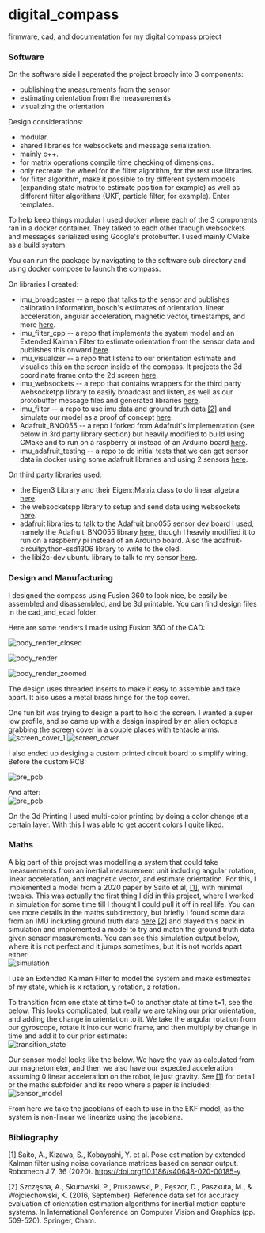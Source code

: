 # digital_compass
firmware, cad, and documentation for my digital compass project


### Software  
On the software side I seperated the project broadly into 3 components:  
* publishing the measurements from the sensor
* estimating orientation from the measurements
* visualizing the orientation

Design considerations:
* modular.
* shared libraries for websockets and message serialization.
* mainly c++.
* for matrix operations compile time checking of dimensions.
* only recreate the wheel for the filter algorithm, for the rest use libraries.
* for filter algorithm, make it possible to try different system models (expanding state matrix to estimate position for example) as well as different filter algorithms (UKF, particle filter, for example). Enter templates.  

To help keep things modular I used docker where each of the 3 components ran in a docker container. They talked to each other through websockets and messages serialized using Google's protobuffer. I used mainly CMake as a build system.  

You can run the package by navigating to the software sub directory and using docker compose to launch the compass.  

On libraries I created:  
* imu_broadcaster -- a repo that talks to the sensor and publishes calibration information, bosch's estimates of orientation, linear acceleration, angular acceleration, magnetic vector, timestamps, and more [here](https://github.com/MZandtheRaspberryPi?tab=repositories).
* imu_filter_cpp -- a repo that implements the system model and an Extended Kalman Filter to estimate orientation from the sensor data and publishes this onward [here](https://github.com/MZandtheRaspberryPi/imu_filter_cpp).
* imu_visualizer -- a repo that listens to our orientation estimate and visualies this on the screen inside of the compass. It projects the 3d coordinate frame onto the 2d screen [here](https://github.com/MZandtheRaspberryPi/imu_visualizer).
* imu_websockets -- a repo that contains wrappers for the third party websocketpp library to easily broadcast and listen, as well as our protobuffer message files and generated libraries [here](https://github.com/MZandtheRaspberryPi/imu_websockets).  
* imu_filter -- a repo to use imu data and ground truth data [[2]](#2) and simulate our model as a proof of concept [here](https://github.com/MZandtheRaspberryPi/imu_filter).
* Adafruit_BNO055 -- a repo I forked from Adafruit's implementation (see below in 3rd party library section) but heavily modified to build using CMake and to run on a raspberry pi instead of an Arduino board [here](https://github.com/MZandtheRaspberryPi/Adafruit_BNO055).  
* imu_adafruit_testing -- a repo to do initial tests that we can get sensor data in docker using some adafruit libraries and using 2 sensors [here](https://github.com/MZandtheRaspberryPi/imu_adafruit_testing).

On third party libraries used:  
* the Eigen3 Library and their Eigen::Matrix class to do linear algebra [here](https://eigen.tuxfamily.org/index.php?title=Main_Page).
* the websocketspp library to setup and send data using websockets [here](https://eigen.tuxfamily.org/index.php?title=Main_Page).
* adafruit libraries to talk to the Adafruit bno055 sensor dev board I used, namely the Adafruit_BNO055 library [here](https://github.com/adafruit/Adafruit_BNO055), though I heavily modified it to run on a raspberry pi instead of an Arduino board. Also the adafruit-circuitpython-ssd1306 library to write to the oled.
* the libi2c-dev ubuntu library to talk to my sensor [here](https://packages.ubuntu.com/jammy/libi2c-dev).


### Design and Manufacturing

I designed the compass using Fusion 360 to look nice, be easily be assembled and disassembled, and be 3d printable. You can find design files in the cad_and_ecad folder.  

Here are some renders I made using Fusion 360 of the CAD:  

![body_render_closed](assets/render_closed.png)


![body_render](assets/compass_v43_2023-Sep-23_12-01-23PM-000_CustomizedView52612807620.png)

![body_render_zoomed](assets/compass_v43.png)  

The design uses threaded inserts to make it easy to assemble and take apart. It also uses a metal brass hinge for the top cover.  

One fun bit was trying to design a part to hold the screen. I wanted a super low profile, and so came up with a design inspired by an alien octopus grabbing the screen cover in a couple places with tentacle arms.  
![screen_cover_1](assets/screen_cover_frontal_20230819_221413.jpg)
![screen_cover](assets/screen_cover_20230819_221421.jpg)

I also ended up desiging a custom printed circuit board to simplify wiring. Before the custom PCB:  

![pre_pcb](assets/before_custom_pcb_20230910_134604.jpg)  

And after:  
![pre_pcb](assets/after_custom_pcb_20230914_222753.jpg)  

On the 3d Printing I used multi-color printing by doing a color change at a certain layer. With this I was able to get accent colors I quite liked.

### Maths
A big part of this project was modelling a system that could take measurements from an inertial measurement unit including angular rotation, linear acceleration, and magnetic vector, and estimate orientation. For this, I implemented a model from a 2020 paper by Saito et al, [[1]](#1),  with minimal tweaks. This was actually the first thing I did in this project, where I worked in simulation for some time till I thought I could pull it off in real life. You can see more details in the maths subdirectory, but briefly I found some data from an IMU including ground truth data [here](https://github.com/agnieszkaszczesna/RepoIMU) [[2]](#2) and played this back in simulation and implemented a model to try and match the ground truth data given sensor measurements. You can see this simulation output below, where it is not perfect and it jumps sometimes, but it is not worlds apart either:  
![simulation](assets/estimate_vs_ground_truth.png)  

I use an Extended Kalman Filter to model the system and make estimeates of my state, which is x rotation, y rotation, z rotation.

To transition from one state at time t=0 to another state at time t=1, see the below. This looks complicated, but really we are taking our prior orientation, and adding the change in orientation to it. We take the angular rotation from our gyroscope, rotate it into our world frame, and then multiply by change in time and add it to our prior estimate:  
![transition_state](assets/state_transition.PNG)  

Our sensor model looks like the below. We have the yaw as calculated from our magnetometer, and then we also have our expected acceleration assuming 0 linear acceleration on the robot, ie just gravity. See [[1]](#1) for detail or the maths subfolder and its repo where a paper is included:  
![sensor_model](assets/measurement_equations.PNG)

From here we take the jacobians of each to use in the EKF model, as the system is non-linear we linearize using the jacobians.  


### Bibliography
<a id="1">[1]</a> 
Saito, A., Kizawa, S., Kobayashi, Y. et al. Pose estimation by extended Kalman filter using noise covariance matrices based on sensor output. Robomech J 7, 36 (2020). https://doi.org/10.1186/s40648-020-00185-y


<a id="2">[2]</a>
Szczęsna, A., Skurowski, P., Pruszowski, P., Pęszor, D., Paszkuta, M., & Wojciechowski, K. (2016, September). Reference data set for accuracy evaluation of orientation estimation algorithms for inertial motion capture systems. In International Conference on Computer Vision and Graphics (pp. 509-520). Springer, Cham.